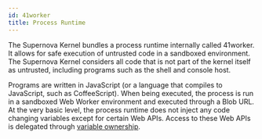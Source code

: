 ```yaml
---
id: 41worker
title: Process Runtime
---
```


The Supernova Kernel bundles a process runtime internally called 41worker.
It allows for safe execution of untrusted code in a sandboxed environment.
The Supernova Kernel considers all code that is not part of the kernel itself as untrusted, including programs such as the shell and console host.

Programs are written in JavaScript (or a language that compiles to JavaScript, such as CoffeeScript). When being executed, the process is run in a sandboxed Web Worker environment and executed through a Blob URL.
At the very basic level, the process runtime does not inject any code changing variables except for certain Web APIs.
Access to these Web APIs is delegated through [variable ownership](#).

